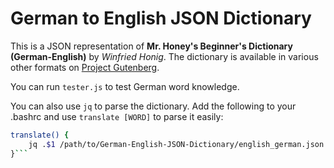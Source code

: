 # German to English JSON Dictionary

This is a JSON representation of **Mr. Honey's Beginner's Dictionary (German-English)** by *Winfried Honig*. The dictionary is available in various other formats on [Project Gutenberg](http://www.gutenberg.org/ebooks/3212).

You can run `tester.js` to test German word knowledge.

You can also use `jq` to parse the dictionary. Add the following to your .bashrc and use `translate [WORD]` to parse it easily:
```bash
translate() {
	jq .$1 /path/to/German-English-JSON-Dictionary/english_german.json | sed -e 's/\"//g'
}```

